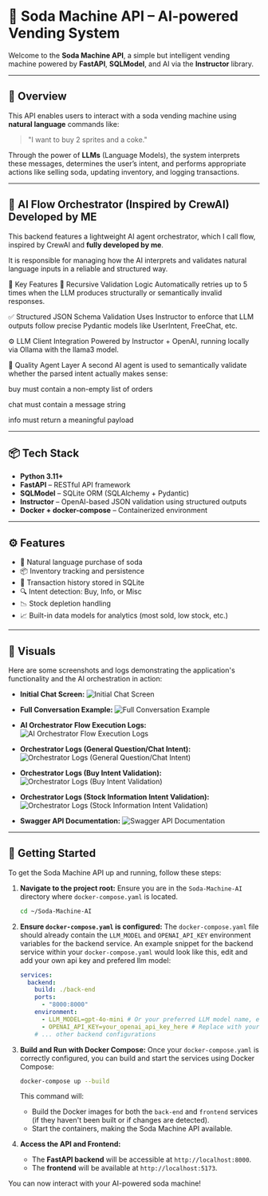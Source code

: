 # 🥤 Soda Machine API – AI-powered Vending System

Welcome to the **Soda Machine API**, a simple but intelligent vending machine powered by **FastAPI**, **SQLModel**, and AI via the **Instructor** library.

---

## 🚀 Overview

This API enables users to interact with a soda vending machine using **natural language** commands like:

> "I want to buy 2 sprites and a coke."

Through the power of **LLMs** (Language Models), the system interprets these messages, determines the user’s intent, and performs appropriate actions like selling soda, updating inventory, and logging transactions.

---

## 🧠 AI Flow Orchestrator (Inspired by CrewAI) Developed by ME
This backend features a lightweight AI agent orchestrator, which I call flow, inspired by CrewAI and **fully developed by me**.

It is responsible for managing how the AI interprets and validates natural language inputs in a reliable and structured way.

🔧 Key Features
🔁 Recursive Validation Logic
Automatically retries up to 5 times when the LLM produces structurally or semantically invalid responses.

✅ Structured JSON Schema Validation
Uses Instructor to enforce that LLM outputs follow precise Pydantic models like UserIntent, FreeChat, etc.

⚙️ LLM Client Integration
Powered by Instructor + OpenAI, running locally via Ollama with the llama3 model.

🧪 Quality Agent Layer
A second AI agent is used to semantically validate whether the parsed intent actually makes sense:

buy must contain a non-empty list of orders

chat must contain a message string

info must return a meaningful payload

---

## 📦 Tech Stack

-   **Python 3.11+**
-   **FastAPI** – RESTful API framework
-   **SQLModel** – SQLite ORM (SQLAlchemy + Pydantic)
-   **Instructor** – OpenAI-based JSON validation using structured outputs
-   **Docker + docker-compose** – Containerized environment

---

## ⚙️ Features

-   🛒 Natural language purchase of soda
-   📦 Inventory tracking and persistence
-   💾 Transaction history stored in SQLite
-   🔍 Intent detection: Buy, Info, or Misc
-   📉 Stock depletion handling
-   📈 Built-in data models for analytics (most sold, low stock, etc.)

---

## 📸 Visuals

Here are some screenshots and logs demonstrating the application's functionality and the AI orchestration in action:

* **Initial Chat Screen:**
    ![Initial Chat Screen](https://github.com/irineub/Soda-Machine-AI/blob/main/assets/Initial_chat.png)

* **Full Conversation Example:**
    ![Full Conversation Example](https://github.com/irineub/Soda-Machine-AI/blob/main/assets/chat_example.png)

* **AI Orchestrator Flow Execution Logs:**
    ![AI Orchestrator Flow Execution Logs](https://github.com/irineub/Soda-Machine-AI/blob/main/assets/Flow_execution.png)

* **Orchestrator Logs (General Question/Chat Intent):**
    ![Orchestrator Logs (General Question/Chat Intent)](https://github.com/irineub/Soda-Machine-AI/blob/main/assets/agentic_logs1.png)

* **Orchestrator Logs (Buy Intent Validation):**
    ![Orchestrator Logs (Buy Intent Validation)](https://github.com/irineub/Soda-Machine-AI/blob/main/assets/buy_logs.png)

* **Orchestrator Logs (Stock Information Intent Validation):**
    ![Orchestrator Logs (Stock Information Intent Validation)](https://github.com/irineub/Soda-Machine-AI/blob/main/assets/stock.jpg)

* **Swagger API Documentation:**
    ![Swagger API Documentation](https://github.com/irineub/Soda-Machine-AI/blob/main/assets/swagger_docs.png)

---

## 🚀 Getting Started

To get the Soda Machine API up and running, follow these steps:

1.  **Navigate to the project root:**
    Ensure you are in the `Soda-Machine-AI` directory where `docker-compose.yaml` is located.

    ```bash
    cd ~/Soda-Machine-AI
    ```

2.  **Ensure `docker-compose.yaml` is configured:**
    The `docker-compose.yaml` file should already contain the `LLM_MODEL` and `OPENAI_API_KEY` environment variables for the backend service. An example snippet for the backend service within your `docker-compose.yaml` would look like this, edit and add your own api key and prefered llm model:

    ```yaml
    services:
      backend:
        build: ./back-end
        ports:
          - "8000:8000"
        environment:
          - LLM_MODEL=gpt-4o-mini # Or your preferred LLM model name, e.g., gpt-4o
          - OPENAI_API_KEY=your_openai_api_key_here # Replace with your actual OpenAI API key or a placeholder if using a local model
        # ... other backend configurations
    ```

3.  **Build and Run with Docker Compose:**
    Once your `docker-compose.yaml` is correctly configured, you can build and start the services using Docker Compose:

    ```bash
    docker-compose up --build
    ```

    This command will:
    * Build the Docker images for both the `back-end` and `frontend` services (if they haven't been built or if changes are detected).
    * Start the containers, making the Soda Machine API available.

4.  **Access the API and Frontend:**
    * The **FastAPI backend** will be accessible at `http://localhost:8000`.
    * The **frontend** will be available at `http://localhost:5173`.

You can now interact with your AI-powered soda machine!
